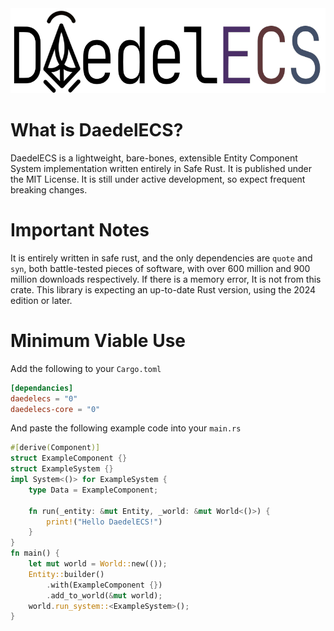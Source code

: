 <!--suppress CheckImageSize -->
<img src="DaedelECS.png" alt="drawing" width="1280px"/>

# What is DaedelECS?

DaedelECS is a lightweight, bare-bones, extensible Entity Component System implementation written entirely in Safe Rust.
It is published under the MIT License.
It is still under active development, so expect frequent breaking changes.

# Important Notes

It is entirely written in safe rust, and the only dependencies are `quote` and `syn`, both battle-tested pieces of
software, with over $600$ million and $900$ million downloads respectively. If there is a memory error, It is not
from this crate. This library is expecting an up-to-date Rust version, using the 2024 edition or later.

# Minimum Viable Use

Add the following to your `Cargo.toml`

```toml
[dependancies]
daedelecs = "0"
daedelecs-core = "0"
```

And paste the following example code into your `main.rs`

```rust
#[derive(Component)]
struct ExampleComponent {}
struct ExampleSystem {}
impl System<()> for ExampleSystem {
    type Data = ExampleComponent;

    fn run(_entity: &mut Entity, _world: &mut World<()>) {
        print!("Hello DaedelECS!")
    }
}
fn main() {
    let mut world = World::new(());
    Entity::builder()
        .with(ExampleComponent {})
        .add_to_world(&mut world);
    world.run_system::<ExampleSystem>();
}
```

